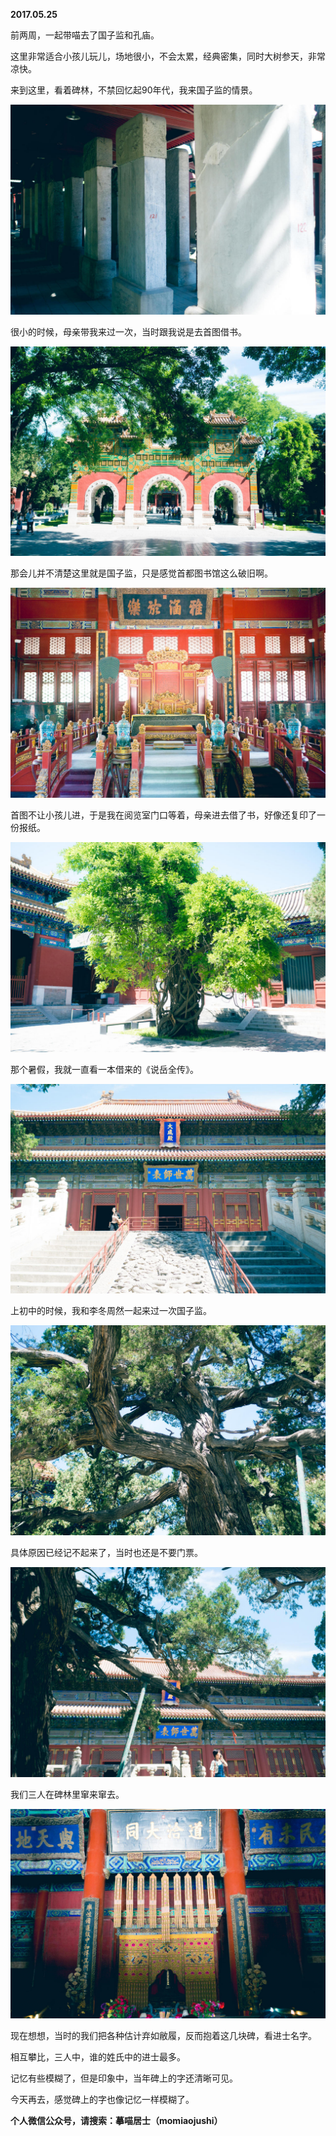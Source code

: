 
          
            
**2017.05.25**

前两周，一起带喵去了国子监和孔庙。

这里非常适合小孩儿玩儿，场地很小，不会太累，经典密集，同时大树参天，非常凉快。

来到这里，看着碑林，不禁回忆起90年代，我来国子监的情景。




![](img/51001-507b463d42b58399.jpg)




很小的时候，母亲带我来过一次，当时跟我说是去首图借书。




![](img/51001-cd793692034e104b.jpg)




那会儿并不清楚这里就是国子监，只是感觉首都图书馆这么破旧啊。




![](img/51001-45d5901c6226ade3.jpg)




首图不让小孩儿进，于是我在阅览室门口等着，母亲进去借了书，好像还复印了一份报纸。




![](img/51001-8e399ceb43313be3.jpg)




那个暑假，我就一直看一本借来的《说岳全传》。




![](img/51001-320027ab6bf381e2.jpg)




上初中的时候，我和李冬周然一起来过一次国子监。




![](img/51001-ccd7861ad562ce71.jpg)




具体原因已经记不起来了，当时也还是不要门票。




![](img/51001-7d798f64b18b7aa1.jpg)




我们三人在碑林里窜来窜去。




![](img/51001-42035129bb0f3af3.jpg)




现在想想，当时的我们把各种估计弃如敝履，反而抱着这几块碑，看进士名字。

相互攀比，三人中，谁的姓氏中的进士最多。

记忆有些模糊了，但是印象中，当年碑上的字还清晰可见。

今天再去，感觉碑上的字也像记忆一样模糊了。


**个人微信公众号，请搜索：摹喵居士（momiaojushi）**

          
        